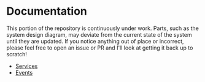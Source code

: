 # Documentation

This portion of the repository is continuously under work. Parts, such as the system design diagram, may deviate from the current state of the system until they are updated. If you notice anything out of place or incorrect, please feel free to open an issue or PR and I'll look at getting it back up to scratch!

- [Services](./services.md)
- [Events](./events.md)
